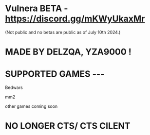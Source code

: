 # Vulnera BETA - https://discord.gg/mKWyUkaxMr
(Not public and no betas are public as of July 10th 2024.)
# MADE BY DELZQA, YZA9000 !
#  SUPPORTED GAMES ---
Bedwars 

mm2

other games coming soon

# NO LONGER CTS/ CTS CILENT 
